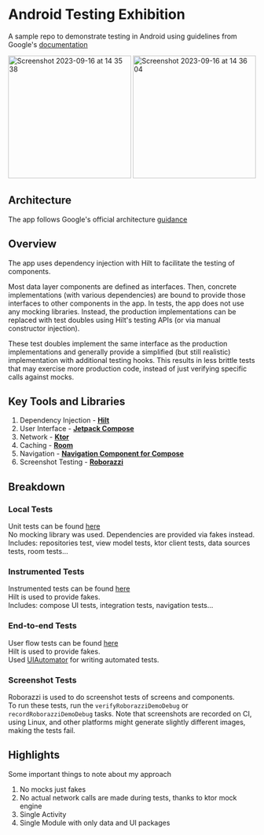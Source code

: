 # Android Testing Exhibition
A sample repo to demonstrate testing in Android using guidelines from Google's [documentation](https://developer.android.com/training/testing)

<img width="250" alt="Screenshot 2023-09-16 at 14 35 38" src="https://github.com/jsonkile/test-in/assets/20788593/cb9b7583-2414-4262-8025-fceaeec3c447">
<img width="250" alt="Screenshot 2023-09-16 at 14 36 04" src="https://github.com/jsonkile/test-in/assets/20788593/fb3e8233-5b2d-48d8-afb1-2d2e884ae0c6">


## Architecture
The app follows Google's official architecture [guidance](https://developer.android.com/topic/architecture)

## Overview
The app uses dependency injection with Hilt to facilitate the testing of components.

Most data layer components are defined as interfaces. Then, concrete implementations (with various dependencies) are bound to provide those interfaces to other components in the app. In tests, the app does not use any mocking libraries. Instead, the production implementations can be replaced with test doubles using Hilt's testing APIs (or via manual constructor injection).

These test doubles implement the same interface as the production implementations and generally provide a simplified (but still realistic) implementation with additional testing hooks. This results in less brittle tests that may exercise more production code, instead of just verifying specific calls against mocks.

## Key Tools and Libraries 
1. Dependency Injection - **[Hilt](https://developer.android.com/training/dependency-injection/hilt-android)**
2. User Interface - **[Jetpack Compose](https://developer.android.com/jetpack/compose)**
3. Network - **[Ktor](https://ktor.io)**
4. Caching - **[Room](https://developer.android.com/training/data-storage/room)**
5. Navigation - **[Navigation Component for Compose](https://developer.android.com/jetpack/compose/navigation)**
6. Screenshot Testing - **[Roborazzi](https://github.com/takahirom/roborazzi)**

## Breakdown
### Local Tests
Unit tests can be found [here](https://github.com/jsonkile/test-in/tree/main/app/src/test/java/com/jsonkile/testin)  
No mocking library was used. Dependencies are provided via fakes instead.  
Includes: repositories test, view model tests, ktor client tests, data sources tests, room tests...

### Instrumented Tests
Instrumented tests can be found [here](https://github.com/jsonkile/test-in/tree/main/app/src/androidTest/java/com/jsonkile/testin)  
Hilt is used to provide fakes.  
Includes: compose UI tests, integration tests, navigation tests...

### End-to-end Tests
User flow tests can be found [here](https://github.com/jsonkile/test-in/tree/main/app/src/androidTest/java/com/jsonkile/testin/endtoend)  
Hilt is used to provide fakes.  
Used [UIAutomator](https://developer.android.com/training/testing/other-components/ui-automator) for writing automated tests.

### Screenshot Tests
Roborazzi is used to do screenshot tests of screens and components.  
To run these tests, run the `verifyRoborazziDemoDebug` or `recordRoborazziDemoDebug` tasks. Note that screenshots are recorded on CI, using Linux, and other platforms might generate slightly different images, making the tests fail.

## Highlights
Some important things to note about my approach 
1. No mocks just fakes
2. No actual network calls are made during tests, thanks to ktor mock engine
3. Single Activity
4. Single Module with only data and UI packages
